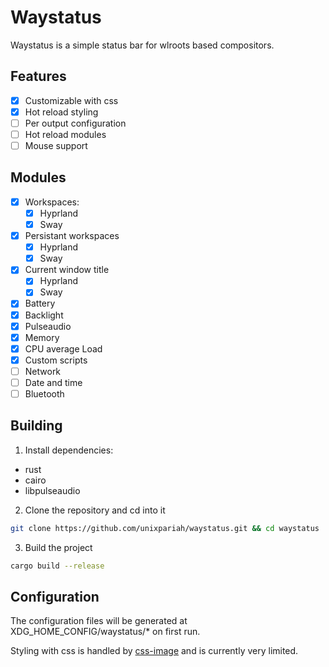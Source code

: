 # Waystatus

Waystatus is a simple status bar for wlroots based compositors.

## Features

- [x] Customizable with css
- [x] Hot reload styling
- [ ] Per output configuration
- [ ] Hot reload modules
- [ ] Mouse support

## Modules

- [x] Workspaces:
    - [x] Hyprland
    - [x] Sway
- [x] Persistant workspaces
    - [x] Hyprland
    - [x] Sway
- [x] Current window title
    - [x] Hyprland
    - [x] Sway
- [x] Battery
- [x] Backlight
- [x] Pulseaudio
- [x] Memory
- [x] CPU average Load
- [x] Custom scripts
- [ ] Network
- [ ] Date and time
- [ ] Bluetooth

## Building

1. Install dependencies:

- rust
- cairo
- libpulseaudio

2. Clone the repository and cd into it

```sh
git clone https://github.com/unixpariah/waystatus.git && cd waystatus
```

3. Build the project

```sh
cargo build --release
```

## Configuration

The configuration files will be generated at XDG_HOME_CONFIG/waystatus/* on first run.

Styling with css is handled by [css-image](https://github.com/unixpariah/css-image) and is currently very limited.
